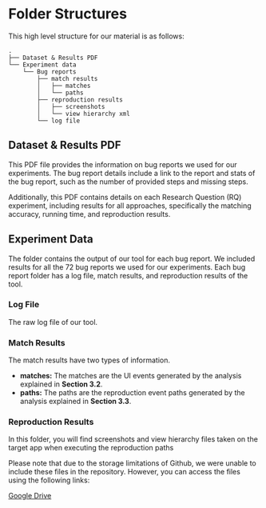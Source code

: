 # Folder Structures

This high level structure for our material is as follows:

```
.
├── Dataset & Results PDF
└── Experiment data
    └── Bug reports
        ├── match results
        │   ├── matches
        │   └── paths
        ├── reproduction results
        │   ├── screenshots
        │   └── view hierarchy xml
        └── log file
```

## Dataset & Results PDF
This PDF file provides the information on bug reports we used for our experiments. The bug report details include a link to the report and stats of the bug report, such as the number of provided steps and missing steps.

Additionally, this PDF contains details on each Research Question (RQ) experiment, including results for all approaches, specifically the matching accuracy, running time, and reproduction results.

## Experiment Data
The folder contains the output of our tool for each bug report. We included results for all the 72 bug reports we used for our experiments.
Each bug report folder has a log file, match results, and reproduction results of the tool. 

### Log File
The raw log file of our tool.

### Match Results
The match results have two types of information.

* **matches:** The matches are the UI events generated by the analysis explained in **Section 3.2**.
* **paths:** The paths are the reproduction event paths generated by the analysis explained in **Section 3.3**.


### Reproduction Results
In this folder, you will find screenshots and view hierarchy files taken on the target app when executing the reproduction paths

Please note that due to the storage limitations of Github, we were unable to include these files in the repository. However, you can access the files using the following links:

[Google Drive](https://drive.google.com/drive/folders/1EVCYOFD5FgDiStd01aUiMZVL4uVBwofx?usp=sharing)
